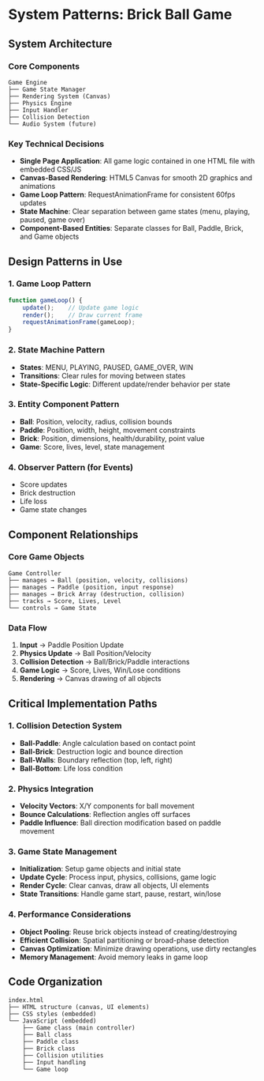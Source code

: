 # System Patterns: Brick Ball Game

## System Architecture

### Core Components
```
Game Engine
├── Game State Manager
├── Rendering System (Canvas)
├── Physics Engine
├── Input Handler
├── Collision Detection
└── Audio System (future)
```

### Key Technical Decisions
- **Single Page Application**: All game logic contained in one HTML file with embedded CSS/JS
- **Canvas-Based Rendering**: HTML5 Canvas for smooth 2D graphics and animations
- **Game Loop Pattern**: RequestAnimationFrame for consistent 60fps updates
- **State Machine**: Clear separation between game states (menu, playing, paused, game over)
- **Component-Based Entities**: Separate classes for Ball, Paddle, Brick, and Game objects

## Design Patterns in Use

### 1. Game Loop Pattern
```javascript
function gameLoop() {
    update();    // Update game logic
    render();    // Draw current frame
    requestAnimationFrame(gameLoop);
}
```

### 2. State Machine Pattern
- **States**: MENU, PLAYING, PAUSED, GAME_OVER, WIN
- **Transitions**: Clear rules for moving between states
- **State-Specific Logic**: Different update/render behavior per state

### 3. Entity Component Pattern
- **Ball**: Position, velocity, radius, collision bounds
- **Paddle**: Position, width, height, movement constraints
- **Brick**: Position, dimensions, health/durability, point value
- **Game**: Score, lives, level, state management

### 4. Observer Pattern (for Events)
- Score updates
- Brick destruction
- Life loss
- Game state changes

## Component Relationships

### Core Game Objects
```
Game Controller
├── manages → Ball (position, velocity, collisions)
├── manages → Paddle (position, input response)
├── manages → Brick Array (destruction, collision)
├── tracks → Score, Lives, Level
└── controls → Game State
```

### Data Flow
1. **Input** → Paddle Position Update
2. **Physics Update** → Ball Position/Velocity
3. **Collision Detection** → Ball/Brick/Paddle interactions
4. **Game Logic** → Score, Lives, Win/Lose conditions
5. **Rendering** → Canvas drawing of all objects

## Critical Implementation Paths

### 1. Collision Detection System
- **Ball-Paddle**: Angle calculation based on contact point
- **Ball-Brick**: Destruction logic and bounce direction
- **Ball-Walls**: Boundary reflection (top, left, right)
- **Ball-Bottom**: Life loss condition

### 2. Physics Integration
- **Velocity Vectors**: X/Y components for ball movement
- **Bounce Calculations**: Reflection angles off surfaces
- **Paddle Influence**: Ball direction modification based on paddle movement

### 3. Game State Management
- **Initialization**: Setup game objects and initial state
- **Update Cycle**: Process input, physics, collisions, game logic
- **Render Cycle**: Clear canvas, draw all objects, UI elements
- **State Transitions**: Handle game start, pause, restart, win/lose

### 4. Performance Considerations
- **Object Pooling**: Reuse brick objects instead of creating/destroying
- **Efficient Collision**: Spatial partitioning or broad-phase detection
- **Canvas Optimization**: Minimize drawing operations, use dirty rectangles
- **Memory Management**: Avoid memory leaks in game loop

## Code Organization
```
index.html
├── HTML structure (canvas, UI elements)
├── CSS styles (embedded)
└── JavaScript (embedded)
    ├── Game class (main controller)
    ├── Ball class
    ├── Paddle class
    ├── Brick class
    ├── Collision utilities
    ├── Input handling
    └── Game loop
